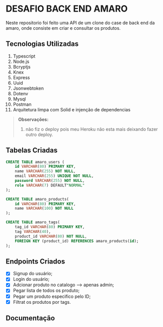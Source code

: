 # DESAFIO BACK END AMARO   

Neste repositorio foi feito uma API de um clone do case de back end da amaro, onde consiste em criar e consultar os produtos.

## Tecnologias Utilizadas

 1. Typescript
 2. Node.js
 3. Bcryptjs
 4. Knex
 5. Express
 6. Uuid
 7. Jsonwebtoken
 8. Dotenv
 9. Mysql 
 10. Postman
 11. Arquitetura limpa com Solid e injenção de dependencias
 
 

> **Observações:**
>  1. não fiz o deploy pois meu Heroku não esta mais deixando fazer outro deploy.

## Tabelas Criadas

```sql
CREATE TABLE amaro_users (
	id VARCHAR(80) PRIMARY KEY,
    name VARCHAR(255) NOT NULL,
    email VARCHAR(255) UNIQUE NOT NULL,
    password VARCHAR(255) NOT NULL,
    role VARCHAR(7) DEFAULT"NORMAL"
);

CREATE TABLE amaro_products(
	id VARCHAR(80) PRIMARY KEY,
    name VARCHAR(100) NOT NULL
);

CREATE TABLE amaro_tags(
	tag_id VARCHAR(80) PRIMARY KEY,
    tag VARCHAR(40),
    product_id VARCHAR(80) NOT NULL,
    FOREIGN KEY (product_id) REFERENCES amaro_products(id);
);
```
## Endpoints Criados 

 - [x] Signup do usuário;
 - [x] Login do usuário;
 - [x] Adcionar produto no catalogo --> apenas admin;
 - [x] Pegar lista de todos os produto;
 - [x] Pegar um produto especifico pelo ID;
 - [x] Filtrat os produtos por tags.

## Documentação
